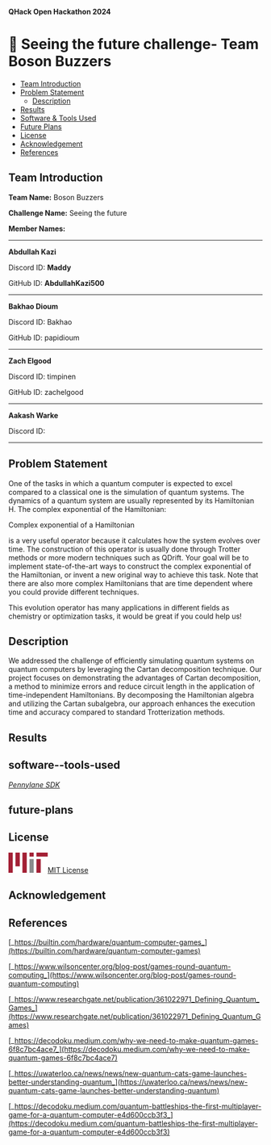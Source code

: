 **QHack Open Hackathon 2024**

# :space_invader: Seeing the future challenge- Team Boson Buzzers

- [Team Introduction](#team-introduction)
- [Problem Statement](#ProblemStatement)
  - [Description](#description)
- [Results](#Results)
- [Software & Tools Used](#software--tools-used)
- [Future Plans](#future-plans)
- [License](#license)
- [Acknowledgement](#Acknowledgement)
- [References](#references)

## Team Introduction
**Team Name:** Boson Buzzers

**Challenge Name:** Seeing the future



****Member Names:****

------------

**Abdullah Kazi**

Discord ID: **Maddy**

GitHub ID: **AbdullahKazi500**

 
------------


**Bakhao Dioum**


Discord ID: Bakhao


GitHub ID: papidioum



------------

**Zach Elgood**


Discord ID: timpinen


GitHub ID: zachelgood


------------

**Aakash Warke**


Discord ID: 

------------



## Problem Statement
One of the tasks in which a quantum computer is expected to excel compared to a classical one is the simulation of quantum systems. The dynamics of a quantum system are usually represented by its Hamiltonian H. The complex exponential of the Hamiltonian:

Complex exponential of a Hamiltonian

is a very useful operator because it calculates how the system evolves over time. The construction of this operator is usually done through Trotter methods or more modern techniques such as QDrift. Your goal will be to implement state-of-the-art ways to construct the complex exponential of the Hamiltonian, or invent a new original way to achieve this task. Note that there are also more complex Hamiltonians that are time dependent where you could provide different techniques.

This evolution operator has many applications in different fields as chemistry or optimization tasks, it would be great if you could help us!
## Description 
We addressed the challenge of efficiently simulating quantum systems on quantum computers by leveraging the Cartan decomposition technique. Our project focuses on demonstrating the advantages of Cartan decomposition, a method to minimize errors and reduce circuit length in the application of time-independent Hamiltonians. By decomposing the Hamiltonian algebra and utilizing the Cartan subalgebra, our approach enhances the execution time and accuracy compared to standard Trotterization methods.
## Results


## software--tools-used
[_Pennylane SDK_](https://pennylane.ai/)

## future-plans

## License

<a href="https://choosealicense.com/licenses/mit/"><img src="https://raw.githubusercontent.com/johnturner4004/readme-generator/master/src/components/assets/images/mit.svg" height=40 />MIT License</a>

## Acknowledgement 
## References

[_https://builtin.com/hardware/quantum-computer-games_](https://builtin.com/hardware/quantum-computer-games)

[_https://www.wilsoncenter.org/blog-post/games-round-quantum-computing_](https://www.wilsoncenter.org/blog-post/games-round-quantum-computing)

[_https://www.researchgate.net/publication/361022971_Defining_Quantum_Games_](https://www.researchgate.net/publication/361022971_Defining_Quantum_Games)

[_https://decodoku.medium.com/why-we-need-to-make-quantum-games-6f8c7bc4ace7_](https://decodoku.medium.com/why-we-need-to-make-quantum-games-6f8c7bc4ace7)

[_https://uwaterloo.ca/news/news/new-quantum-cats-game-launches-better-understanding-quantum_](https://uwaterloo.ca/news/news/new-quantum-cats-game-launches-better-understanding-quantum)

[_https://decodoku.medium.com/quantum-battleships-the-first-multiplayer-game-for-a-quantum-computer-e4d600ccb3f3_](https://decodoku.medium.com/quantum-battleships-the-first-multiplayer-game-for-a-quantum-computer-e4d600ccb3f3)
